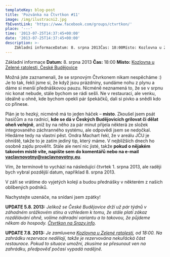 ```yaml
---
templateKey: blog-post
title: 'Pozvánka na Čtvrtkon #11'
image: /img/ilustracni2.jpg
fbEventLink: 'https://www.facebook.com/groups/ctvrtkon/'
place: '---'
time: '2013-07-25T14:37:45+00:00'
date: '2013-07-25T14:37:45+00:00'
description: >-
    Základní informaceDatum: 8. srpna 2013Čas: 18:00Místo: Kozlovna u Zelené ratolesti, České BudějoviceMožná jste zaznamenali, že se srpnovým Čtvrkonem nikam nespěcháme :) Je to tak, řekli...
---
```

Základní informace **Datum:** 8. srpna 2013 **Čas:** 18:00 **Místo:** [Kozlovna u Zelené ratolesti, České Budějovice](http://www.kozlovnacb.cz/ "Kozlovna u Zelené ratolesti")

Možná jste zaznamenali, že se srpnovým Čtvrkonem nikam nespěcháme :) Je to tak, řekli jsme si, že když jsou prázdniny, sundáme nohu z plynu a dáme si menší přednáškovou pauzu. Nicméně neznamená to, že se v srpnu nic konat nebude, stále bychom se rádi sešli. Ne v restauraci, ale venku, ideálně u ohně, kde bychom opekli pár špekáčků, dali si pivko a snědli kdo co přinese.

Plán je to hezký, nicméně má to jeden háček – **místo**. Zkoušel jsem psát hasičům a na radnici, **kde se dá v Českých Budějovicích grilovat či dělat oheň veřejně**, aniž by na něho za pár minut přijela některá ze složek integrovaného záchranného systému, ale odpovědi jsem se nedočkal. Hledáme tedy na vlastní pěst. Ondra Machart řekl, že v areálu JČU je ohniště, takže to je zatím jediný tip, který máme. V nejbližších dnech ho osobně zajdu prověřit. Stále ale není nic jisté, takže **pokud o nějakém takovém místě víte, napište sem do komentářů nebo na e-mail [vaclavnovotny@vaclavnovotny.eu](mailto:vaclavnovotny@vaclavnovotny.eu "E-mail Václav Novotný")**.

Vím, že termínově to vychází na následující čtvrtek 1. srpna 2013, ale raději bych vybral pozdější datum, například 8. srpna 2013.

V září se vrátíme do vyjetých kolejí a budou přednášky v některém z našich oblíbených podniků.

Nachystejte uzenáče, na snídani jsem zpátky!

**UPDATE 5.8. 2013:** _Jelikož se České Budějovice drží už pár týdnů v záhadném srážkovém stínu a vzhledem k tomu, že stále platí zákaz rozdělávání ohně, volíme náhradní variantu a to takovou, že půjdeme někam do hospody. [Čtvrtkon na Srazy.info](http://srazy.info/ctvrtkon/3780 "Čtvrtkon: Poznávací")._

**UPDATE 7.8. 2013:** _Je zamluvena [Kozlovna u Zelené ratolesti](http://www.kozlovnacb.cz "Kozlovna u Zelené ratolesti"), od 18:00. Na zahrádku rezervace nedělají, takže je rezervována nekuřácká část restaurace. Pokud to situace umožní, zkusíme se přesunout ven na zahrádku, předpověď počasí vypadá nadějně._